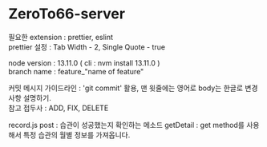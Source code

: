 # ZeroTo66-server

필요한 extension : prettier, eslint  
prettier 설정 : Tab Width - 2, Single Quote - true

node version : 13.11.0 ( cli : nvm install 13.11.0 )  
branch name : feature\_"name of feature"

커밋 메시지 가이드라인 : 'git commit' 활용, 맨 윗줄에는 영어로 body는 한글로 변경사항 설명하기.  
참고 접두사 : ADD, FIX, DELETE

record.js
post : 습관이 성공했는지 확인하는 메소드
getDetail : get method를 사용해서 특정 습관의 월별 정보를 가져옵니다.
